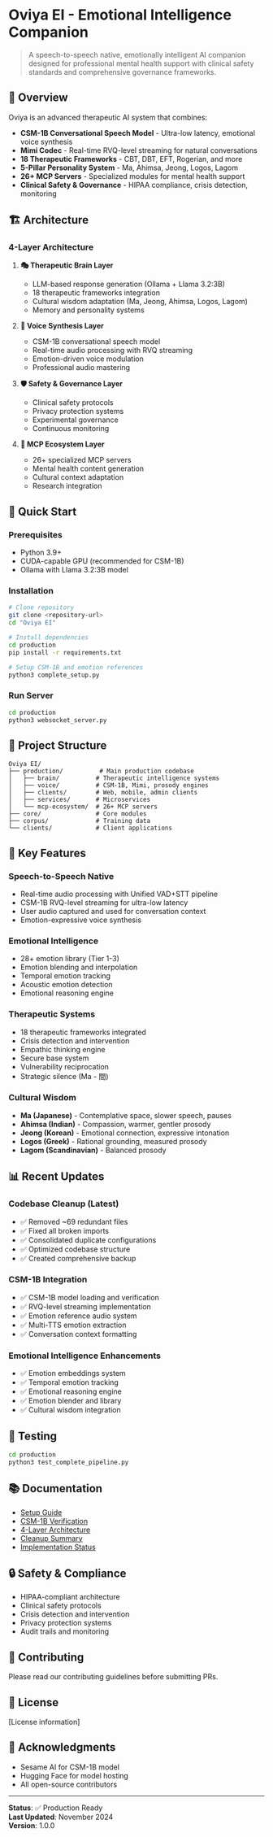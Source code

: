 # Oviya EI - Emotional Intelligence Companion

> A speech-to-speech native, emotionally intelligent AI companion designed for professional mental health support with clinical safety standards and comprehensive governance frameworks.

## 🎯 Overview

Oviya is an advanced therapeutic AI system that combines:
- **CSM-1B Conversational Speech Model** - Ultra-low latency, emotional voice synthesis
- **Mimi Codec** - Real-time RVQ-level streaming for natural conversations
- **18 Therapeutic Frameworks** - CBT, DBT, EFT, Rogerian, and more
- **5-Pillar Personality System** - Ma, Ahimsa, Jeong, Logos, Lagom
- **26+ MCP Servers** - Specialized modules for mental health support
- **Clinical Safety & Governance** - HIPAA compliance, crisis detection, monitoring

## 🏗️ Architecture

### 4-Layer Architecture

1. **🎭 Therapeutic Brain Layer**
   - LLM-based response generation (Ollama + Llama 3.2:3B)
   - 18 therapeutic frameworks integration
   - Cultural wisdom adaptation (Ma, Jeong, Ahimsa, Logos, Lagom)
   - Memory and personality systems

2. **🎵 Voice Synthesis Layer**
   - CSM-1B conversational speech model
   - Real-time audio processing with RVQ streaming
   - Emotion-driven voice modulation
   - Professional audio mastering

3. **🛡️ Safety & Governance Layer**
   - Clinical safety protocols
   - Privacy protection systems
   - Experimental governance
   - Continuous monitoring

4. **🔬 MCP Ecosystem Layer**
   - 26+ specialized MCP servers
   - Mental health content generation
   - Cultural context adaptation
   - Research integration

## 🚀 Quick Start

### Prerequisites

- Python 3.9+
- CUDA-capable GPU (recommended for CSM-1B)
- Ollama with Llama 3.2:3B model

### Installation

```bash
# Clone repository
git clone <repository-url>
cd "Oviya EI"

# Install dependencies
cd production
pip install -r requirements.txt

# Setup CSM-1B and emotion references
python3 complete_setup.py
```

### Run Server

```bash
cd production
python3 websocket_server.py
```

## 📁 Project Structure

```
Oviya EI/
├── production/          # Main production codebase
│   ├── brain/          # Therapeutic intelligence systems
│   ├── voice/          # CSM-1B, Mimi, prosody engines
│   ├── clients/        # Web, mobile, admin clients
│   ├── services/       # Microservices
│   └── mcp-ecosystem/  # 26+ MCP servers
├── core/               # Core modules
├── corpus/             # Training data
└── clients/            # Client applications
```

## 🔧 Key Features

### Speech-to-Speech Native
- Real-time audio processing with Unified VAD+STT pipeline
- CSM-1B RVQ-level streaming for ultra-low latency
- User audio captured and used for conversation context
- Emotion-expressive voice synthesis

### Emotional Intelligence
- 28+ emotion library (Tier 1-3)
- Emotion blending and interpolation
- Temporal emotion tracking
- Acoustic emotion detection
- Emotional reasoning engine

### Therapeutic Systems
- 18 therapeutic frameworks integrated
- Crisis detection and intervention
- Empathic thinking engine
- Secure base system
- Vulnerability reciprocation
- Strategic silence (Ma - 間)

### Cultural Wisdom
- **Ma (Japanese)** - Contemplative space, slower speech, pauses
- **Ahimsa (Indian)** - Compassion, warmer, gentler prosody
- **Jeong (Korean)** - Emotional connection, expressive intonation
- **Logos (Greek)** - Rational grounding, measured prosody
- **Lagom (Scandinavian)** - Balanced prosody

## 📊 Recent Updates

### Codebase Cleanup (Latest)
- ✅ Removed ~69 redundant files
- ✅ Fixed all broken imports
- ✅ Consolidated duplicate configurations
- ✅ Optimized codebase structure
- ✅ Created comprehensive backup

### CSM-1B Integration
- ✅ CSM-1B model loading and verification
- ✅ RVQ-level streaming implementation
- ✅ Emotion reference audio system
- ✅ Multi-TTS emotion extraction
- ✅ Conversation context formatting

### Emotional Intelligence Enhancements
- ✅ Emotion embeddings system
- ✅ Temporal emotion tracking
- ✅ Emotional reasoning engine
- ✅ Emotion blender and library
- ✅ Cultural wisdom integration

## 🧪 Testing

```bash
cd production
python3 test_complete_pipeline.py
```

## 📚 Documentation

- [Setup Guide](production/SETUP_COMPLETE.md)
- [CSM-1B Verification](production/CSM_1B_VERIFICATION.md)
- [4-Layer Architecture](production/4_LAYER_ARCHITECTURE_VERIFICATION.md)
- [Cleanup Summary](production/CLEANUP_COMPLETE.md)
- [Implementation Status](production/IMPLEMENTATION_COMPLETE.md)

## 🔒 Safety & Compliance

- HIPAA-compliant architecture
- Clinical safety protocols
- Crisis detection and intervention
- Privacy protection systems
- Audit trails and monitoring

## 🤝 Contributing

Please read our contributing guidelines before submitting PRs.

## 📄 License

[License information]

## 🙏 Acknowledgments

- Sesame AI for CSM-1B model
- Hugging Face for model hosting
- All open-source contributors

---

**Status**: ✅ Production Ready  
**Last Updated**: November 2024  
**Version**: 1.0.0
